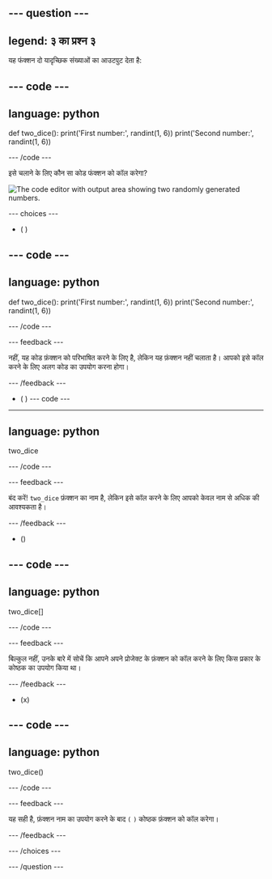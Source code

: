 --- question ---
---
legend: ३ का प्रश्न ३
---

यह फंक्शन दो यादृच्छिक संख्याओं का आउटपुट देता है:

--- code ---
---
language: python
---

def two_dice(): print('First number:', randint(1, 6)) print('Second number:', randint(1, 6))

--- /code ---

इसे चलाने के लिए कौन सा कोड फंक्शन को कॉल करेगा?

![The code editor with output area showing two randomly generated numbers.](images/quiz3.png)

--- choices ---

- ( )

--- code ---
---
language: python
---

def two_dice(): print('First number:', randint(1, 6)) print('Second number:', randint(1, 6))

--- /code ---

 --- feedback ---

 नहीं, यह कोड फ़ंक्शन को परिभाषित करने के लिए है, लेकिन यह फ़ंक्शन नहीं चलाता है। आपको इसे कॉल करने के लिए अलग कोड का उपयोग करना होगा।

 --- /feedback ---

- ( ) --- code ---
---
language: python
---

two_dice

--- /code ---

 --- feedback ---

बंद करें! `two_dice` फ़ंक्शन का नाम है, लेकिन इसे कॉल करने के लिए आपको केवल नाम से अधिक की आवश्यकता है।

 --- /feedback ---

- ()

--- code ---
---
language: python
---

two_dice[]

--- /code ---

 --- feedback ---

 बिल्कुल नहीं, उनके बारे में सोचें कि आपने अपने प्रोजेक्ट के फ़ंक्शन को कॉल करने के लिए किस प्रकार के कोष्ठक का उपयोग किया था।

 --- /feedback ---

- (x)

--- code ---
---
language: python
---

two_dice()

--- /code ---

 --- feedback ---

 यह सही है, फ़ंक्शन नाम का उपयोग करने के बाद `(` `)` कोष्ठक फ़ंक्शन को कॉल करेगा।

 --- /feedback ---

--- /choices ---

--- /question ---
